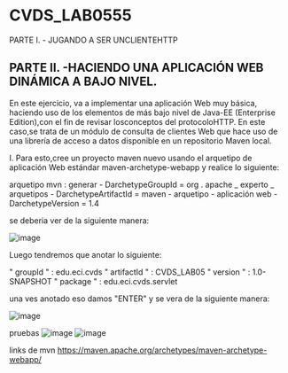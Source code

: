 # CVDS_LAB0555

PARTE I. - JUGANDO A SER UNCLIENTEHTTP

## PARTE II. -HACIENDO UNA APLICACIÓN WEB DINÁMICA A BAJO NIVEL.

En este ejercicio, va a implementar una aplicación Web muy básica, haciendo uso de los elementos de más bajo nivel de Java-EE (Enterprise Edition),con el fin
de revisar losconceptos del protocoloHTTP. En este caso,se trata de un módulo de consulta de clientes Web que hace uso de una librería de acceso a datos
disponible en un repositorio Maven local.

I. Para esto,cree un proyecto maven nuevo usando el arquetipo de aplicación Web estándar maven-archetype-webapp y realice lo siguiente:

arquetipo mvn : generar - DarchetypeGroupId = org . apache _ experto _ arquetipos - DarchetypeArtifactId = maven - arquetipo - aplicación web - DarchetypeVersion = 1.4

se deberia ver de la siguiente manera:

![image](https://user-images.githubusercontent.com/123812926/224491128-fea70863-1a12-4c7b-ac12-3df3d8748312.png)

Luego tendremos que anotar lo siguiente:

" groupId " : edu.eci.cvds
" artifactId " : CVDS_LAB05
" version " : 1.0-SNAPSHOT
" package " : edu.eci.cvds.servlet

una ves anotado eso damos "ENTER"  y se vera de la siguiente manera:

![image](https://user-images.githubusercontent.com/123812926/224491155-7baf1902-26b1-49cb-b0a3-e7774ecffdbf.png)


pruebas
![image](https://user-images.githubusercontent.com/123812926/224491506-6cc3ff3f-9bf5-452b-8840-c9cf72411867.png)
![image](https://user-images.githubusercontent.com/123812926/224491495-8f4f08a5-b656-437b-b5f0-2a3a833dabc2.png)

links de mvn
https://maven.apache.org/archetypes/maven-archetype-webapp/
